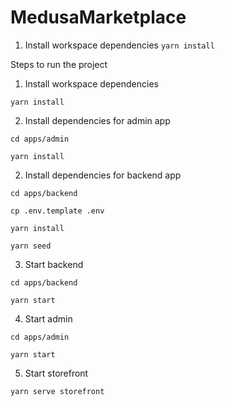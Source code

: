 # MedusaMarketplace

1. Install workspace dependencies
`yarn install`

Steps to run the project

1. Install workspace dependencies

`yarn install`

2. Install dependencies for admin app

`cd apps/admin`

`yarn install`

2. Install dependencies for backend app

`cd apps/backend`

`cp .env.template .env`

`yarn install`

`yarn seed`

3. Start backend

`cd apps/backend`

`yarn start`

4. Start admin

`cd apps/admin`

`yarn start`

5. Start storefront

`yarn serve storefront`
